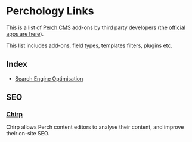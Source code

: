 # Perchology Links

This is a list of [Perch CMS](https://grabaperch) add-ons by third party developers (the [official apps are here](https://addons.perchcms.com)).

This list includes add-ons, field types, templates filters, plugins etc.

## Index

- [Search Engine Optimisation](#seo)

## SEO

### [Chirp](https://grabachirp.com) 
Chirp allows Perch content editors to analyse their content, and improve their on-site SEO.
